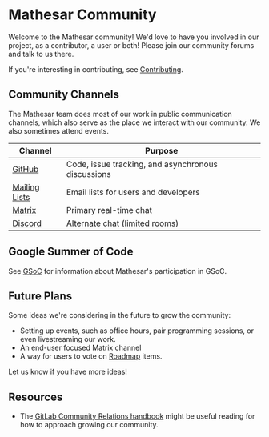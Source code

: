 # Mathesar Community

Welcome to the Mathesar community! We'd love to have you involved in our project, as a contributor, a user or both! Please join our community forums and talk to us there.

If you're interesting in contributing, see [Contributing](https://github.com/mathesar-foundation/mathesar/blob/develop/CONTRIBUTING.md).

## Community Channels

The Mathesar team does most of our work in public communication channels, which also serve as the place we interact with our community. We also sometimes attend events.

| Channel                             | Purpose |
| --                                  | -- |
| [GitHub](./github.md)               | Code, issue tracking, and asynchronous discussions |
| [Mailing Lists](./mailing-lists.md) | Email lists for users and developers |
| [Matrix](./matrix.md)               | Primary real-time chat |
| [Discord](./discord.md)             | Alternate chat (limited rooms) |

## Google Summer of Code

See [GSoC](./gsoc/) for information about Mathesar's participation in GSoC.


## Future Plans

Some ideas we're considering in the future to grow the community:

- Setting up events, such as office hours, pair programming sessions, or even livestreaming our work.
- An end-user focused Matrix channel
- A way for users to vote on [Roadmap](../archive/product/roadmap.md) items.

Let us know if you have more ideas!

## Resources
- The [GitLab Community Relations handbook](https://about.gitlab.com/handbook/marketing/community-relations/) might be useful reading for how to approach growing our community.
